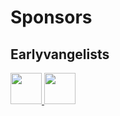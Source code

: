 <h1>Sponsors</h1>
<h2>Earlyvangelists</h2>
<a href="https://github.com/uwussimo"><img src="https://avatars.githubusercontent.com/u/91214940" width="50" height="50" />
<a href="https://github.com/sightuary"><img src="https://avatars.githubusercontent.com/u/22978162?s=200&v=4" width="50" height="50" />
